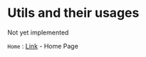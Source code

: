 # Utils and their usages

Not yet implemented

`Home` : [Link](https://github.com/JameelJamous/MySCARAArm) - Home Page
